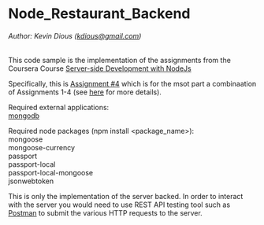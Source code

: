 # Node_Restaurant_Backend

###### Author:      Kevin Dious (kdious@gmail.com)

This code sample is the implementation of the assignments from the Coursera Course [Server-side Development with NodeJs](https://www.coursera.org/learn/server-side-development/home/welcome)

Specifically, this is [Assignment #4](https://www.coursera.org/learn/server-side-development/peer/CnyR4/assignment4) which is for the msot part a combinaation of Assignments 1-4 (see [here](https://www.coursera.org/learn/server-side-development/home/assignments) for more details).

Required external applications:  
[mongodb](https://www.mongodb.com/)

Required node packages (npm install \<package_name>):  
mongoose  
mongoose-currency  
passport  
passport-local  
passport-local-mongoose  
jsonwebtoken  

This is only the implementation of the server backed.  In order to interact with the server you would need to use REST API testing tool such as [Postman](https://www.getpostman.com/) to submit the various HTTP requests to the server.
